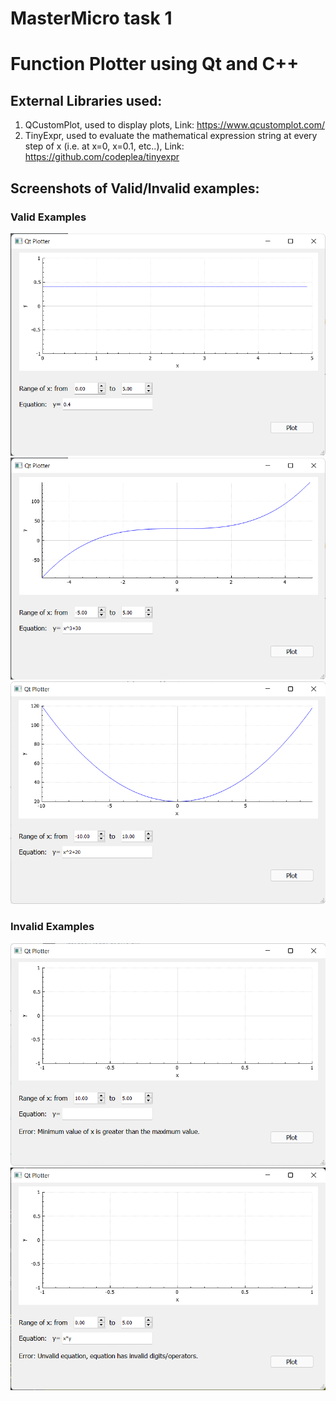 # MasterMicro task 1
# Function Plotter using Qt and C++

## External Libraries used:
1. QCustomPlot, used to display plots, Link: https://www.qcustomplot.com/
2. TinyExpr, used to evaluate the mathematical expression string at every step of x (i.e. at x=0, x=0.1, etc..), Link: https://github.com/codeplea/tinyexpr

## Screenshots of Valid/Invalid examples:
### Valid Examples
![ex1](https://github.com/osamamuhammad3623/MasterMicro_tasks/blob/main/task1/sc/working_ex1.png)
![ex2](https://github.com/osamamuhammad3623/MasterMicro_tasks/blob/main/task1/sc/working_ex2.png)
![ex3](https://github.com/osamamuhammad3623/MasterMicro_tasks/blob/main/task1/sc/working_ex3.png)

### Invalid Examples
![ex1](https://github.com/osamamuhammad3623/MasterMicro_tasks/blob/main/task1/sc/wrong_ex1.png)
![ex1](https://github.com/osamamuhammad3623/MasterMicro_tasks/blob/main/task1/sc/wrong_ex2.png)
